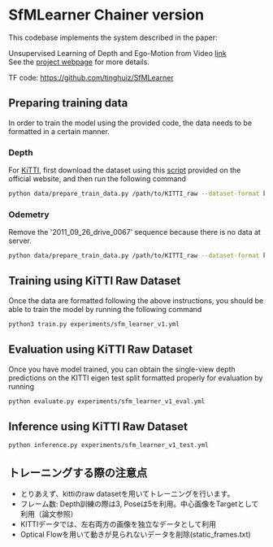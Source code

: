 # SfMLearner Chainer version
This codebase implements the system described in the paper:

Unsupervised Learning of Depth and Ego-Motion from Video [link](https://people.eecs.berkeley.edu/~tinghuiz/projects/SfMLearner/)  
See the [project webpage](https://people.eecs.berkeley.edu/~tinghuiz/projects/SfMLearner/) for more details.

TF code: https://github.com/tinghuiz/SfMLearner

## Preparing training data
In order to train the model using the provided code, the data needs to be formatted in a certain manner.

### Depth
For [KiTTI](http://www.cvlibs.net/datasets/kitti/raw_data.php), first download the dataset using this [script](http://www.cvlibs.net/download.php?file=raw_data_downloader.zip) provided on the official website, and then run the following command
```bash
python data/prepare_train_data.py /path/to/KITTI_raw --dataset-format kitti_raw --static-frames ./data/static_frames.txt  --dump-root /path/to/KITTI_formatted --height 128 --width 416 --num-threads 8
```

### Odemetry
Remove the '2011_09_26_drive_0067' sequence because there is no data at server.
```bash
python data/prepare_train_data.py /path/to/KITTI_raw --dataset-format kitti_odem --static-frames ./data/static_frames.txt  --dump-root /path/to/KITTI_formatted --height 128 --width 416 --num-threads 8
```

## Training using KiTTI Raw Dataset
Once the data are formatted following the above instructions, you should be able to train the model by running the following command
```bash
python3 train.py experiments/sfm_learner_v1.yml
```

## Evaluation using KiTTI Raw Dataset
Once you have model trained, you can obtain the single-view depth predictions on the KITTI eigen test split formatted properly for evaluation by running
```bash
python evaluate.py experiments/sfm_learner_v1_eval.yml
```

## Inference using KiTTI Raw Dataset
```bash
python inference.py experiments/sfm_learner_v1_test.yml
```

## トレーニングする際の注意点
- とりあえず、kittiのraw datasetを用いてトレーニングを行います。
- フレーム数: Depth訓練の際は3, Poseは5を利用。中心画像をTargetとして利用（論文参照）
- KITTIデータでは、左右両方の画像を独立なデータとして利用
- Optical Flowを用いて動きが見られないデータを削除(static_frames.txt)
